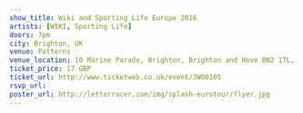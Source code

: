 ```yaml
---
show_title: Wiki and Sporting Life Europe 2016
artists: [WIKI, Sporting Life]
doors: 7pm
city: Brighton, UK
venue: Patterns
venue_location: 10 Marine Parade, Brighton, Brighton and Hove BN2 1TL, United Kingdom
ticket_price: 17 GBP
ticket_url: http://www.ticketweb.co.uk/event/JWO0105
rsvp_url:
poster_url: http://letterracer.com/img/splash-eurotour/flyer.jpg
---
```

